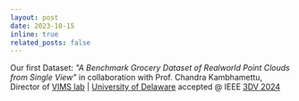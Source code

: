 ```yaml
---
layout: post
date: 2023-10-15
inline: true
related_posts: false
---
```


Our first Dataset: _"A Benchmark Grocery Dataset of Realworld Point Clouds from Single View"_  in collaboration with Prof. Chandra Kambhamettu, Director of [VIMS lab](https://bigdatavision.org/) &#x7c; [University of Delaware](https://www.udel.edu/) accepted @ IEEE [3DV 2024](https://3dvconf.github.io/2024/)
